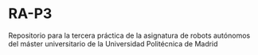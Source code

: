 # RA-P3
Repositorio para la tercera práctica de la asignatura de robots autónomos del máster universitario de la Universidad Politécnica de Madrid
